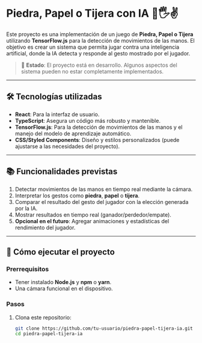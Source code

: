 
# Piedra, Papel o Tijera con IA 👋🖐✌️

Este proyecto es una implementación de un juego de **Piedra, Papel o Tijera** utilizando **TensorFlow.js** para la detección de movimientos de las manos. El objetivo es crear un sistema que permita jugar contra una inteligencia artificial, donde la IA detecta y responde al gesto mostrado por el jugador.

> 🚧 **Estado**: El proyecto está en desarrollo. Algunos aspectos del sistema pueden no estar completamente implementados.  

---

## 🛠️ Tecnologías utilizadas

- **React**: Para la interfaz de usuario.
- **TypeScript**: Asegura un código más robusto y mantenible.
- **TensorFlow.js**: Para la detección de movimientos de las manos y el manejo del modelo de aprendizaje automático.
- **CSS/Styled Components**: Diseño y estilos personalizados (puede ajustarse a las necesidades del proyecto).

---

## 📚 Funcionalidades previstas

1. Detectar movimientos de las manos en tiempo real mediante la cámara.
2. Interpretar los gestos como **piedra**, **papel** o **tijera**.
3. Comparar el resultado del gesto del jugador con la elección generada por la IA.
4. Mostrar resultados en tiempo real (ganador/perdedor/empate).
5. **Opcional en el futuro**: Agregar animaciones y estadísticas del rendimiento del jugador.

---

## 🚀 Cómo ejecutar el proyecto

### Prerrequisitos

- Tener instalado **Node.js** y **npm** o **yarn**.
- Una cámara funcional en el dispositivo.

### Pasos

1. Clona este repositorio:

   ```bash
   git clone https://github.com/tu-usuario/piedra-papel-tijera-ia.git
   cd piedra-papel-tijera-ia
